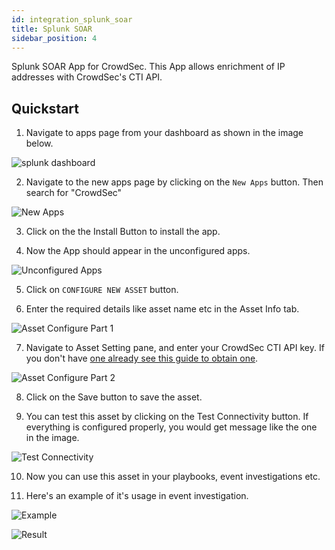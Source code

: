 ```yaml
---
id: integration_splunk_soar
title: Splunk SOAR
sidebar_position: 4
---
```


Splunk SOAR App for CrowdSec. This App allows enrichment of IP addresses with CrowdSec's CTI API.

## Quickstart

1. Navigate to apps page from  your dashboard as shown in the image below.

![splunk dashboard](/img/splunk_soar/app_dashboard.png)

2. Navigate to the new apps page by clicking on the `New Apps` button. Then search for "CrowdSec"

![New Apps](/img/splunk_soar/search_in_new_apps.png)

3. Click on the the Install Button to install the app.

4. Now the App should appear in the unconfigured apps.

![Unconfigured Apps](/img/splunk_soar/unconfigured.png)

5. Click on `CONFIGURE NEW ASSET` button.

6. Enter the required details like asset name etc in the Asset Info tab.

![Asset Configure Part 1](/img/splunk_soar/configure_asset.png)

7. Navigate to Asset Setting pane, and enter your CrowdSec CTI API key. If you don't have [one already see this guide to obtain one](/docs/next/cti_api/getting_started).

![Asset Configure Part 2](/img/splunk_soar/configure_asset_pt2.png)

8. Click on the Save button to save the asset.

9. You can test this asset by clicking on the Test Connectivity button. If everything is configured properly, you would get message like the one in the image. 

![Test Connectivity](/img/splunk_soar/test_connect.png)

10. Now you can use this asset in your playbooks, event investigations etc.

11. Here's an example of it's usage in  event investigation.

![Example](/img/splunk_soar/lookup_for_ip_in_event.png)

![Result](/img/splunk_soar/lookup_result.png)


